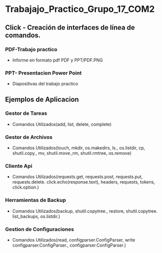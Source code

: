 # Trabajajo_Practico_Grupo_17_COM2

## Click - Creación de interfaces de línea de comandos.

### PDF-Trabajo practico
+ Informe en formato pdf
  PDF y PPT/PDF.PNG


### PPT- Presentacion Power Point
+ Diapositivas del trabajo practico

## Ejemplos de Aplicacion

### Gestor de Tareas
+ Comandos Utilizados(add, list, delete, complete)
   
### Gestor de Archivos
+ Comandos Utilizados(touch, mkdir, os.makedirs, ls., os.listdir, cp, shutil.copy.,
  mv, shutil.move.,rm, shutil.rmtree, os.remove) 
 
### Cliente Api
+ Comandos Utilizados(requests.get, requests.post, requests.put, requests.delete.
click.echo(response.text), headers, requests, tokens, click.option.)
  
### Herramientas de Backup
+ Comandos Utilizados(backup, shutil.copytree., restore, shutil.copytree.
list_backups, os.listdir.)
  
### Gestion de Configuraciones
+ Comandos Utilizados(read, configparser.ConfigParser, write
configparser.ConfigParser., configparser.ConfigParser.) 
